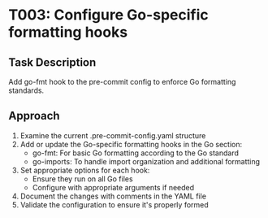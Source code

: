 # T003: Configure Go-specific formatting hooks

## Task Description
Add go-fmt hook to the pre-commit config to enforce Go formatting standards.

## Approach
1. Examine the current .pre-commit-config.yaml structure
2. Add or update the Go-specific formatting hooks in the Go section:
   - go-fmt: For basic Go formatting according to the Go standard
   - go-imports: To handle import organization and additional formatting
3. Set appropriate options for each hook:
   - Ensure they run on all Go files
   - Configure with appropriate arguments if needed
4. Document the changes with comments in the YAML file
5. Validate the configuration to ensure it's properly formed
